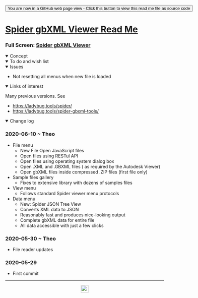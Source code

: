 <span style=display:none; >[You are now in a GitHub source code view - click this link to view Read Me file as a web page]( https://ladybug.tools/spider-2020/spider-gbxml-viewer/readme.html "View file as a web page." ) </span>

<div><input type=button class = 'btn btn-secondary btn-sm' onclick=window.location.href="https://github.com/ladybug-tools/spider-2020/tree/master/spider-gbxml-viewer/";
value='You are now in a GitHub web page view - Click this button to view this read me file as source code' ></div>


# [Spider gbXML Viewer Read Me]( ./readme.html )

<!--@@@
<iframe src=./v-2020-06-10/spider-gbxml-viewer.html width=100% height=500px ></iframe>
_Spider gbXML Viewer_
@@@-->

### Full Screen: [Spider gbXML Viewer]( https://www.ladybug.tools/spider-2020/spider-gbxml-viewer/ )


<details open >
<summary>Concept</summary>


</details>

<details open >
<summary>To do and wish list </summary>


</details>

<details open >
<summary>Issues </summary>

* Not resetting all menus when new file is loaded

</details>

<details open >
<summary>Links of interest</summary>

Many previous versions. See

* https://ladybug.tools/spider/
* https://ladybug.tools/spider-gbxml-tools/



</details>

<details open >
<summary>Change log </summary>

### 2020-06-10 ~ Theo

* File menu
    * New File Open JavaScript files
    * Open files using RESTul API
    * Open files using operating system dialog box
    * Open .XML and .GBXML files ( as required by the Autodesk Viewer) 
    * Open gbXML files inside compressed .ZIP files (first file only) 
* Sample files gallery
    * Fixes to extensive library with dozens of samples files
* View menu
    * Follows standard Spider viewer menu protocols
* Data menu
    * New: Spider JSON Tree View
    * Converts XML data to JSON
    * Reasonably fast and produces nice-looking output
    * Complete gbXML data for entire file
    * All data accessible with just a few clicks



### 2020-05-30 ~ Theo

* File reader updates

### 2020-05-29

* First commit

</details>

***

<center title="hello! Click me to go up to the top" ><a href=javascript:window.scrollTo(0,0); > <img width=24 src="https://ladybug.tools/artwork/icons_bugs/ico/spider.ico" > </a></center>

